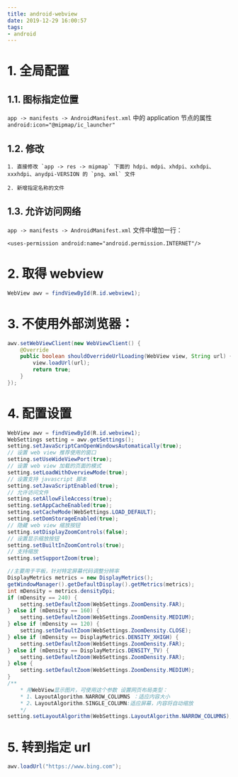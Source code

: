 ```yaml
---
title: android-webview
date: 2019-12-29 16:00:57
tags:
- android
---
```


# 1. 全局配置

## 1.1. 图标指定位置

`app -> manifests -> AndroidManifest.xml` 中的 application 节点的属性 `android:icon="@mipmap/ic_launcher"`

## 1.2. 修改

    1. 直接修改 `app -> res -> mipmap` 下面的 hdpi、mdpi、xhdpi、xxhdpi、xxxhdpi、anydpi-VERSION 的 `png、xml` 文件

    2. 新增指定名称的文件
    
## 1.3. 允许访问网络

 `app -> manifests -> AndroidManifest.xml` 文件中增加一行：

    <uses-permission android:name="android.permission.INTERNET"/>
    
<!-- more -->

# 2. 取得 webview

```java
WebView awv = findViewById(R.id.webview1);
```

# 3. 不使用外部浏览器：

```java
awv.setWebViewClient(new WebViewClient() {
    @Override
    public boolean shouldOverrideUrlLoading(WebView view, String url) {
        view.loadUrl(url);
        return true;
    }
});
```

# 4. 配置设置

```java
WebView awv = findViewById(R.id.webview1);
WebSettings setting = awv.getSettings();
setting.setJavaScriptCanOpenWindowsAutomatically(true);
// 设置 web view 推荐使用的窗口
setting.setUseWideViewPort(true);
// 设置 web view 加载的页面的模式
setting.setLoadWithOverviewMode(true);
// 设置支持 javascript 脚本
setting.setJavaScriptEnabled(true);
// 允许访问文件
setting.setAllowFileAccess(true);
setting.setAppCacheEnabled(true);
setting.setCacheMode(WebSettings.LOAD_DEFAULT);
setting.setDomStorageEnabled(true);
// 隐藏 web view 缩放按钮
setting.setDisplayZoomControls(false);
// 设置显示缩放按钮
setting.setBuiltInZoomControls(true);
// 支持缩放
setting.setSupportZoom(true);

//主要用于平板，针对特定屏幕代码调整分辨率
DisplayMetrics metrics = new DisplayMetrics();
getWindowManager().getDefaultDisplay().getMetrics(metrics);
int mDensity = metrics.densityDpi;
if (mDensity == 240) {
    setting.setDefaultZoom(WebSettings.ZoomDensity.FAR);
} else if (mDensity == 160) {
    setting.setDefaultZoom(WebSettings.ZoomDensity.MEDIUM);
} else if (mDensity == 120) {
    setting.setDefaultZoom(WebSettings.ZoomDensity.CLOSE);
} else if (mDensity == DisplayMetrics.DENSITY_XHIGH) {
    setting.setDefaultZoom(WebSettings.ZoomDensity.FAR);
} else if (mDensity == DisplayMetrics.DENSITY_TV) {
    setting.setDefaultZoom(WebSettings.ZoomDensity.FAR);
} else {
    setting.setDefaultZoom(WebSettings.ZoomDensity.MEDIUM);
}
/**
    * 用WebView显示图片，可使用这个参数 设置网页布局类型：
    * 1、LayoutAlgorithm.NARROW_COLUMNS ：适应内容大小
    * 2、LayoutAlgorithm.SINGLE_COLUMN:适应屏幕，内容将自动缩放
    */
setting.setLayoutAlgorithm(WebSettings.LayoutAlgorithm.NARROW_COLUMNS);
```

# 5. 转到指定 url

```java
awv.loadUrl("https://www.bing.com");
```
